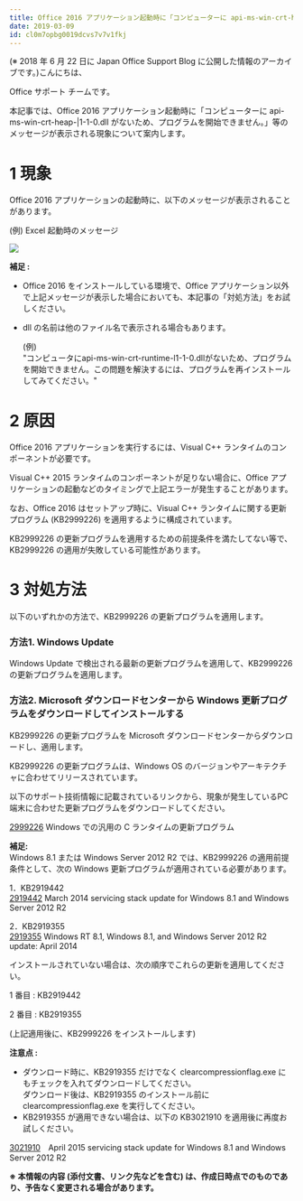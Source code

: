 ```yaml
---
title: Office 2016 アプリケーション起動時に「コンピューターに api-ms-win-crt-heap-|1-1-0.dll がないため、プログラムを開始できません。」等のメッセージが表示される現象について
date: 2019-03-09
id: cl0m7opbg0019dcvs7v7v1fkj
---
```


(※ 2018 年 6 月 22 日に Japan Office Support Blog に公開した情報のアーカイブです。)こんにちは、

Office サポート チームです。

  

本記事では、Office 2016 アプリケーション起動時に「コンピューターに api-ms-win-crt-heap-|1-1-0.dll がないため、プログラムを開始できません。」等のメッセージが表示される現象について案内します。

**1 現象**
========

  

Office 2016 アプリケーションの起動時に、以下のメッセージが表示されることがあります。

(例) Excel 起動時のメッセージ

![](image1.png)  

**補足 :**

*   Office 2016 をインストールしている環境で、Office アプリケーション以外で上記メッセージが表示した場合においても、本記事の「対処方法」をお試しください。
*   dll の名前は他のファイル名で表示される場合もあります。  
      
    (例)  
    "コンピュータにapi-ms-win-crt-runtime-l1-1-0.dllがないため、プログラムを開始できません。この問題を解決するには、プログラムを再インストールしてみてください。"  
    

**2 原因**
========

Office 2016 アプリケーションを実行するには、Visual C++ ランタイムのコンポーネントが必要です。

Visual C++ 2015 ランタイムのコンポーネントが足りない場合に、Office アプリケーションの起動などのタイミングで上記エラーが発生することがあります。

  

なお、Office 2016 はセットアップ時に、Visual C++ ランタイムに関する更新プログラム (KB2999226) を適用するように構成されています。  

KB2999226 の更新プログラムを適用するための前提条件を満たしてない等で、KB2999226 の適用が失敗している可能性があります。

  

**3 対処方法**
=============

以下のいずれかの方法で、KB2999226 の更新プログラムを適用します。  

  

### **方法1. Windows Update**

Windows Update で検出される最新の更新プログラムを適用して、KB2999226 の更新プログラムを適用します。  

  

### **方法2. Microsoft ダウンロードセンターから Windows 更新プログラムをダウンロードしてインストールする**

KB2999226 の更新プログラムを Microsoft ダウンロードセンターからダウンロードし、適用します。  

  

KB2999226 の更新プログラムは、Windows OS のバージョンやアーキテクチャに合わせてリリースされています。

以下のサポート技術情報に記載されているリンクから、現象が発生しているPC 端末に合わせた更新プログラムをダウンロードしてください。

[2999226](https://support.microsoft.com/ja-jp/kb/2999226) Windows での汎用の C ランタイムの更新プログラム  

  

**補足:**  
Windows 8.1 または Windows Server 2012 R2 では、KB2999226 の適用前提条件として、次の Windows 更新プログラムが適用されている必要があります。

  

1．KB2919442  
[2919442](https://support.microsoft.com/ja-jp/help/2919442) March 2014 servicing stack update for Windows 8.1 and Windows Server 2012 R2  
  

2．KB2919355  
[2919355](https://support.microsoft.com/ja-jp/help/2919355) Windows RT 8.1, Windows 8.1, and Windows Server 2012 R2 update: April 2014  
  

  

インストールされていない場合は、次の順序でこれらの更新を適用してください。  

1 番目 : KB2919442

2 番目 : KB2919355

(上記適用後に、KB2999226 をインストールします)  

  

**注意点 :**

*   ダウンロード時に、KB2919355 だけでなく clearcompressionflag.exe にもチェックを入れてダウンロードしてください。  
    ダウンロード後は、KB2919355 のインストール前に clearcompressionflag.exe を実行してください。
*    KB2919355 が適用できない場合は、以下の KB3021910 を適用後に再度お試しください。  
    

[3021910](https://support.microsoft.com/ja-jp/help/3021910)　April 2015 servicing stack update for Windows 8.1 and Windows Server 2012 R2  
  

  

**※ 本情報の内容 (添付文書、リンク先などを含む) は、作成日時点でのものであり、予告なく変更される場合があります。**